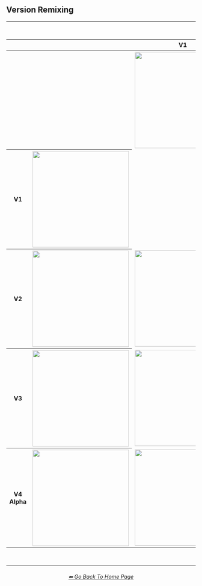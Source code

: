 <h2>Version Remixing</h2>

<hr><!--------------->

<br>

<div align="center">


<table>
	<tr align=center valign=middle>
		<th></th>
		<th></th>
		<th>V1</th>
		<th>V2</th>
		<th>V3</th>
		<th>V4 Alpha</th>
	</tr>
	<tr align=center valign=middle>
		<th></th>
		<th></th>
		<th><img src="https://github.com/willwulfken/MidJourney-Styles-and-Keywords-Reference/blob/main/Images/Comparison_Page_Images/Version_Remixing/MJ_V1/Galaxy_V1_(1).png?raw=true" width="256" /></th>
		<th><img src="https://github.com/willwulfken/MidJourney-Styles-and-Keywords-Reference/blob/main/Images/Comparison_Page_Images/Version_Remixing/MJ_V2/Galaxy_V2_(4).png?raw=true" width="256" /></th>
		<th><img src="https://github.com/willwulfken/MidJourney-Styles-and-Keywords-Reference/blob/main/Images/Comparison_Page_Images/Version_Remixing/MJ_V3/Galaxy_V3_(3).png?raw=true" width="256" /></th>
		<th><img src="https://github.com/willwulfken/MidJourney-Styles-and-Keywords-Reference/blob/main/Images/Comparison_Page_Images/Version_Remixing/MJ_V4_Alpha/Galaxy_V4_(2).png?raw=true" width="256" /></th>
	</tr>
	<tr align=center valign=middle>
		<th>V1</th>
		<th><img src="https://github.com/willwulfken/MidJourney-Styles-and-Keywords-Reference/blob/main/Images/Comparison_Page_Images/Version_Remixing/MJ_V1/Galaxy_V1_(1).png?raw=true" width="256" /></th>
		<td></td>
		<td><img src="https://github.com/willwulfken/MidJourney-Styles-and-Keywords-Reference/blob/main/Images/Comparison_Page_Images/Version_Remixing/MJ_V1/Galaxy_V1_V2_(1).png?raw=true" width="256" /></td>
		<td><img src="https://github.com/willwulfken/MidJourney-Styles-and-Keywords-Reference/blob/main/Images/Comparison_Page_Images/Version_Remixing/MJ_V1/Galaxy_V1_V3_(2).png?raw=true" width="256" /></td>
		<td><img src="https://github.com/willwulfken/MidJourney-Styles-and-Keywords-Reference/blob/main/Images/Comparison_Page_Images/Version_Remixing/MJ_V1/Galaxy_V1_V4_(1).png?raw=true" width="256" /></td>
	</tr>
	<tr align=center valign=middle>
		<th>V2</th>
		<th><img src="https://github.com/willwulfken/MidJourney-Styles-and-Keywords-Reference/blob/main/Images/Comparison_Page_Images/Version_Remixing/MJ_V2/Galaxy_V2_(4).png?raw=true" width="256" /></th>
		<td><img src="https://github.com/willwulfken/MidJourney-Styles-and-Keywords-Reference/blob/main/Images/Comparison_Page_Images/Version_Remixing/MJ_V2/Galaxy_V2_V1_(1).png?raw=true" width="256" /></td>
		<td></td>
		<td><img src="https://github.com/willwulfken/MidJourney-Styles-and-Keywords-Reference/blob/main/Images/Comparison_Page_Images/Version_Remixing/MJ_V2/Galaxy_V2_V3_(1).png?raw=true" width="256" /></td>
		<td><img src="https://github.com/willwulfken/MidJourney-Styles-and-Keywords-Reference/blob/main/Images/Comparison_Page_Images/Version_Remixing/MJ_V2/Galaxy_V2_V4_(2).png?raw=true" width="256" /></td>
	</tr>
	<tr align=center valign=middle>
		<th>V3</th>
		<th><img src="https://github.com/willwulfken/MidJourney-Styles-and-Keywords-Reference/blob/main/Images/Comparison_Page_Images/Version_Remixing/MJ_V3/Galaxy_V3_(3).png?raw=true" width="256" /></th>
		<td><img src="https://github.com/willwulfken/MidJourney-Styles-and-Keywords-Reference/blob/main/Images/Comparison_Page_Images/Version_Remixing/MJ_V3/Galaxy_V3_V1_(1).png?raw=true" width="256" /></td>
		<td><img src="https://github.com/willwulfken/MidJourney-Styles-and-Keywords-Reference/blob/main/Images/Comparison_Page_Images/Version_Remixing/MJ_V3/Galaxy_V3_V2_(1).png?raw=true" width="256" /></td>
		<td></td>
		<td><img src="https://github.com/willwulfken/MidJourney-Styles-and-Keywords-Reference/blob/main/Images/Comparison_Page_Images/Version_Remixing/MJ_V3/Galaxy_V3_V4_(3).png?raw=true" width="256" /></td>
	</tr>
	<tr align=center valign=middle>
		<th>V4 Alpha</th>
		<th><img src="https://github.com/willwulfken/MidJourney-Styles-and-Keywords-Reference/blob/main/Images/Comparison_Page_Images/Version_Remixing/MJ_V4_Alpha/Galaxy_V4_(2).png?raw=true" width="256" /></th>
		<td><img src="https://github.com/willwulfken/MidJourney-Styles-and-Keywords-Reference/blob/main/Images/Comparison_Page_Images/Version_Remixing/MJ_V4_Alpha/Galaxy_V4_V1_(4).png?raw=true" width="256" /></td>
		<td><img src="https://github.com/willwulfken/MidJourney-Styles-and-Keywords-Reference/blob/main/Images/Comparison_Page_Images/Version_Remixing/MJ_V4_Alpha/Galaxy_V4_V2_(4).png?raw=true" width="256" /></td>
		<td><img src="https://github.com/willwulfken/MidJourney-Styles-and-Keywords-Reference/blob/main/Images/Comparison_Page_Images/Version_Remixing/MJ_V4_Alpha/Galaxy_V4_V3_(2).png?raw=true" width="256" /></td>
		<td></td>
	</tr>
</table>

</div>


<br>

<hr><!--------------->
<div align="center">
<h6><a href="https://github.com/willwulfken/MidJourney-Styles-and-Keywords-Reference/blob/main/README.md">⬅ Go Back To Home Page</a></h6>
</div>